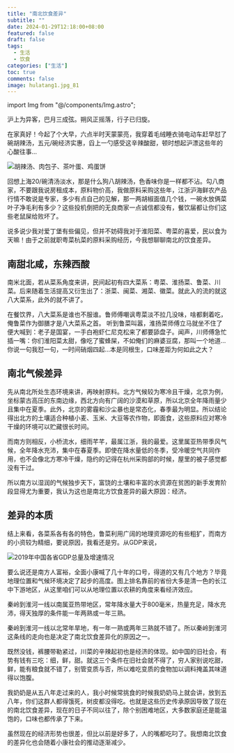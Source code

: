 ```yaml
---
title: "南北饮食差异"
subtitle: ""
date: 2024-01-29T12:18:00+08:00
featured: false
draft: false
tags:
  - 生活
  - 饮食
categories: ["生活"]
toc: true
comments: false
image: hulatang1.jpg_81
---
```

import Img from "@/components/Img.astro";

沪上为异客，巴月三成弦。朔风正摇落，行子已归旋。

在家真好！今起了个大早，六点半时天蒙蒙亮，我穿着毛绒睡衣骑电动车赶早怼了碗胡辣汤，五元/碗经济实惠，舀上一勺感受这辛辣酸甜，顿时想起沪漂这些年的心酸往事...

<Img src="hulatang1.jpg" alt="胡辣汤、肉包子、茶叶蛋、鸡蛋饼" />

回想上海20/碗清汤淡水，那是什么狗八胡辣汤，色香味你是一样都不沾。勾八商家，不要跟我说房租成本，原料物价高，我做原料采购这些年，江浙沪海鲜农产品行情不敢说是专家，多少有点自己的见解，那一两胡椒面值几个钱，一碗水放俩菜叶子净毛利有多少？这些投机倒把的无良商家一点诚信都没有，餐饮届都让你们这些老鼠屎给败坏了。

说多说少我对爱丁堡有些偏见，但并不妨碍我对于淮阳菜、粤菜的喜爱，民以食为天嘛！由于之前就职粤菜杭菜的原料采购经历，今我想聊聊南北的饮食差异。

## 南甜北咸，东辣西酸

南米北面，若从菜系角度来讲，民间起初有四大菜系：粤菜、淮扬菜、鲁菜、川菜。后来随着生活提高又衍生出了：浙菜、闽菜、湘菜、徽菜。就此入的流的就这八大菜系，此外的就不讲了。

在餐饮界，八大菜系是谁也不服谁。鲁师傅嘲讽粤菜淡不拉几没味，啥都剩着吃，俺鲁菜作为御膳才是八大菜系之首。
听到鲁菜叫嚣，淮扬菜师傅立马就坐不住了便大喊到：老子是国宴，一手白袍虾仁尼克松来了都要舔盘子。闻声，川师傅急忙插一嘴：你们淮阳菜太甜，像吃了蜜蜂屎，不如俺们的麻婆豆腐，那叫一个地道...你说一句我怼一句，一时间硝烟四起...本是同根生，口味差距为何如此之大？

## 南北气候差异

先从南北所处生态环境来讲，再映射原料。北方气候较为寒冷且干燥，北京为例，坐标蒙古高压的东南边缘，西北方向有广阔的沙漠和草原，所以北京全年降雨量少且集中在夏季。此外，北京的雾霾和沙尘暴也是常态化，春季最为明显。所以结论得出北方的土壤适合种植小麦、玉米、大豆等农作物，即面食，这些原料应对寒冷干燥的环境可以贮藏很长时间。

而南方则相反，小桥流水，细雨芊芊，最属江浙，我的最爱。这里属亚热带季风气候，全年降水充沛，集中在春夏季。即使在降水量低的冬季，受冷暖空气共同作用，也不会像北方寒冷干燥，隐约的记得在杭州采购部的时候，屋里的被子感觉都没有干过。

所以南方以湿润的气候独步天下，富饶的土壤和丰富的水资源在贫困的新手发育阶段显得尤为重要，我认为这也是南北方饮食差异的最大原因：经济。

## 差异的本质

结上来看，各菜系各有各的特色，鲁菜利用广阔的地理资源吃的有些粗犷，而南方的小资较为精细，要说原因，我看还是穷。从GDP来说，

<Img src="bnanbeigdp.jpg" alt="2019年中国各省GDP总量及增速情况" exif={false} />

要么说还是南方人富裕，全面小康喊了几十年的口号，得道的又有几个地方？毕竟地理位置和气候环境决定了起步的高度。图上排名靠前的省份大多是清一色的长江中下游地区，从这里咱们可以从地理位置以农耕的角度来看经济效应。

秦岭到淮河一线以南属亚热带地区，常年降水量大于800毫米，热量充足，降水充沛，得天独厚的条件能一年两熟或一年三熟。

秦岭到淮河一线以北常年旱地，有一年一熟或两年三熟就不错了。所以秦岭到淮河这条线的走向也是决定了南北饮食差异化的原因之一。

既然没钱，裤腰带勒紧过，川菜的辛辣起初也是经济的体现。如中国的旧社会，有势有钱有三吃：细，鲜，甜。就这三个条件在旧社会就不得了，穷人家别说吃甜，鲜，能有粮食就不错了，别管变质与否，所以难吃变质的食物加以调料掩盖其味道得以饱腹。

我奶奶是从五八年走过来的人，我小时候常挑食的时候我奶奶马上就会讲，放到五八年，你们这群人都得饿死，树皮都没得吃。也就是这些历史传承原因导致了现在的南北饮食差异，现在的日子不同以往了，除个别困难地区，大多数家庭还是能温饱的，口味也都传承了下来。

虽然现在的经济形势也很差，但比以前是好多了，人的嘴都吃叼了。我想南北饮食的差异化也会随着小康社会的推动逐渐减少。
